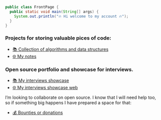 ```java
public class FrontPage {
  public static void main(String[] args) {
    System.out.println("🔥 Hi welcome to my account 🔥");
  }
}
```
### Projects for storing valuable pices of code:
- [📚 Collection of algorithms and data structures](https://github.com/juanmanuelgg/ancheta)
- [🌐 My notes](https://juanmanuelgg.github.io)

### Open source portfolio and showcase for interviews.
- [📚 My interviews showcase](https://github.com/juanmanuelgg/entrevistas)
- [🌐 My interviews showcase web](https://juanmanuelgg.herokuapp.com)

I’m looking to collaborate on open source. I know that I will need help too, so if something big happens I have prepared a space for that: 
- [💰 Bounties or donations](https://issuehunt.io/u/juanmanuelgg/repositories)
